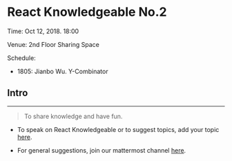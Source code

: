 # React Knowledgeable No.2

Time: Oct 12, 2018. 18:00

Venue: 2nd Floor Sharing Space

Schedule:

- 1805: Jianbo Wu. Y-Combinator

## Intro

---

> To share knowledge and have fun.

- To speak on React Knowledgeable or to suggest topics, add your topic [here](./call-for-papers.md).

- For general suggestions, join our mattermost channel [here](https://mattermost.garenanow.com/sea/channels/react-knowledgeable).
